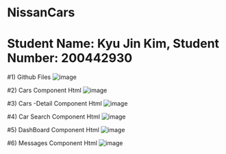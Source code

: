 # NissanCars

# Student Name: Kyu Jin Kim,  Student Number: 200442930

#1) Github Files
![image](https://user-images.githubusercontent.com/104597854/172481781-aa436769-3a99-4faf-9e89-4b9018b88cdd.png)

#2) Cars Component Html 
![image](https://user-images.githubusercontent.com/104597854/172482529-f4f9015c-00b2-4324-a0dc-b56ad201d23a.png)

#3) Cars -Detail Component Html
![image](https://user-images.githubusercontent.com/104597854/172482670-c2e018df-d7f6-4f50-866e-66c47f92ec08.png)

#4) Car Search Component Html
![image](https://user-images.githubusercontent.com/104597854/172482873-8bb18feb-10f9-43d8-939b-3502cf628c7b.png)

#5) DashBoard Component Html
![image](https://user-images.githubusercontent.com/104597854/172483007-86f60c04-d301-43a2-a96b-211a205f873a.png)

#6) Messages Component Html
![image](https://user-images.githubusercontent.com/104597854/172483182-f8940dbe-3b80-44b4-95e8-bf681f317226.png)

